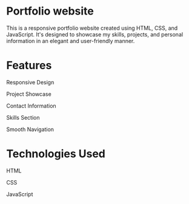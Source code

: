 # Portfolio website
This is a responsive portfolio website created using HTML, CSS, and JavaScript. It's designed to showcase my skills, projects, and personal information in an elegant and user-friendly manner.

# Features
Responsive Design

Project Showcase

Contact Information

Skills Section

Smooth Navigation

# Technologies Used
HTML

CSS

JavaScript
